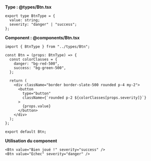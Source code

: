 
**Type : @types/Btn.tsx**

```tsx
export type BtnType = {
  value: string;
  severity: "danger" | "success";
};
```


**Component : @components/Btn.tsx**

```tsx
import { BtnType } from "../types/Btn";

const Btn = (props: BtnType) => {
  const colorClasses = {
    danger: "bg-red-500",
    success: "bg-green-500",
  };

  return (
    <div className="border border-slate-500 rounded p-4 my-2">
      <button
        type="button"
        className={`rounded p-2 ${colorClasses[props.severity]}`}
      >
        {props.value}
      </button>
    </div>
  );
};

export default Btn;
```

**Utilisation du component**

```tsx
<Btn value="Bien joué !" severity="success" />
<Btn value="Echec" severity="danger" />
```